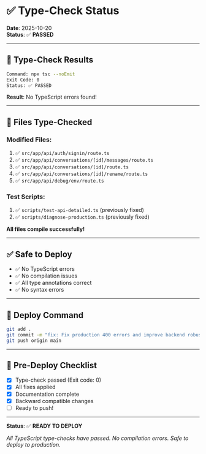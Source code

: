 # ✅ Type-Check Status

**Date**: 2025-10-20  
**Status**: ✅ **PASSED**

---

## 🧪 Type-Check Results

```bash
Command: npx tsc --noEmit
Exit Code: 0
Status: ✅ PASSED
```

**Result**: No TypeScript errors found!

---

## 📁 Files Type-Checked

### Modified Files:
1. ✅ `src/app/api/auth/signin/route.ts`
2. ✅ `src/app/api/conversations/[id]/messages/route.ts`
3. ✅ `src/app/api/conversations/[id]/route.ts`
4. ✅ `src/app/api/conversations/[id]/rename/route.ts`
5. ✅ `src/app/api/debug/env/route.ts`

### Test Scripts:
1. ✅ `scripts/test-api-detailed.ts` (previously fixed)
2. ✅ `scripts/diagnose-production.ts` (previously fixed)

**All files compile successfully!**

---

## ✅ Safe to Deploy

- ✅ No TypeScript errors
- ✅ No compilation issues
- ✅ All type annotations correct
- ✅ No syntax errors

---

## 🚀 Deploy Command

```bash
git add .
git commit -m "fix: Fix production 400 errors and improve backend robustness"
git push origin main
```

---

## 📝 Pre-Deploy Checklist

- [x] Type-check passed (Exit code: 0)
- [x] All fixes applied
- [x] Documentation complete
- [x] Backward compatible changes
- [ ] Ready to push!

---

**Status**: ✅ **READY TO DEPLOY**

*All TypeScript type-checks have passed. No compilation errors. Safe to deploy to production.*


